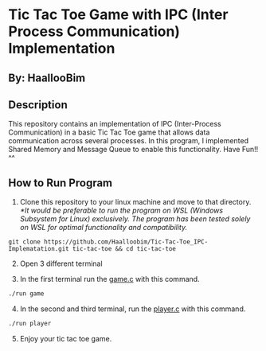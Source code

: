 # Tic Tac Toe Game with IPC (Inter Process Communication) Implementation

## By: HaallooBim

## Description

This repository contains an implementation of IPC (Inter-Process Communication) in a basic Tic Tac Toe game that allows data communication across several processes. In this program, I implemented Shared Memory and Message Queue to enable this functionality. Have Fun!! ^^

## How to Run Program

1. Clone this repository to your linux machine and move to that directory.<br>
 _*It would be preferable to run the program on WSL (Windows Subsystem for Linux) exclusively. The program has been tested solely on WSL for optimal functionality and compatibility._

```git
git clone https://github.com/Haalloobim/Tic-Tac-Toe_IPC-Implematation.git tic-tac-toe && cd tic-tac-toe
```

2. Open 3 different terminal

3. In the first terminal run the [game.c](./game.c) with this command. 

```sh
./run game
```

4. In the second and third terminal, run the [player.c](./player.c) with this command.

```sh
./run player
```

5. Enjoy your tic tac toe game. 


